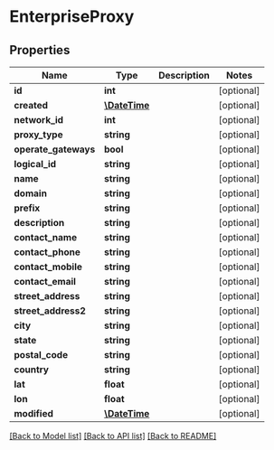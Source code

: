 # EnterpriseProxy

## Properties
Name | Type | Description | Notes
------------ | ------------- | ------------- | -------------
**id** | **int** |  | [optional] 
**created** | [**\DateTime**](\DateTime.md) |  | [optional] 
**network_id** | **int** |  | [optional] 
**proxy_type** | **string** |  | [optional] 
**operate_gateways** | **bool** |  | [optional] 
**logical_id** | **string** |  | [optional] 
**name** | **string** |  | [optional] 
**domain** | **string** |  | [optional] 
**prefix** | **string** |  | [optional] 
**description** | **string** |  | [optional] 
**contact_name** | **string** |  | [optional] 
**contact_phone** | **string** |  | [optional] 
**contact_mobile** | **string** |  | [optional] 
**contact_email** | **string** |  | [optional] 
**street_address** | **string** |  | [optional] 
**street_address2** | **string** |  | [optional] 
**city** | **string** |  | [optional] 
**state** | **string** |  | [optional] 
**postal_code** | **string** |  | [optional] 
**country** | **string** |  | [optional] 
**lat** | **float** |  | [optional] 
**lon** | **float** |  | [optional] 
**modified** | [**\DateTime**](\DateTime.md) |  | [optional] 

[[Back to Model list]](../README.md#documentation-for-models) [[Back to API list]](../README.md#documentation-for-api-endpoints) [[Back to README]](../README.md)


